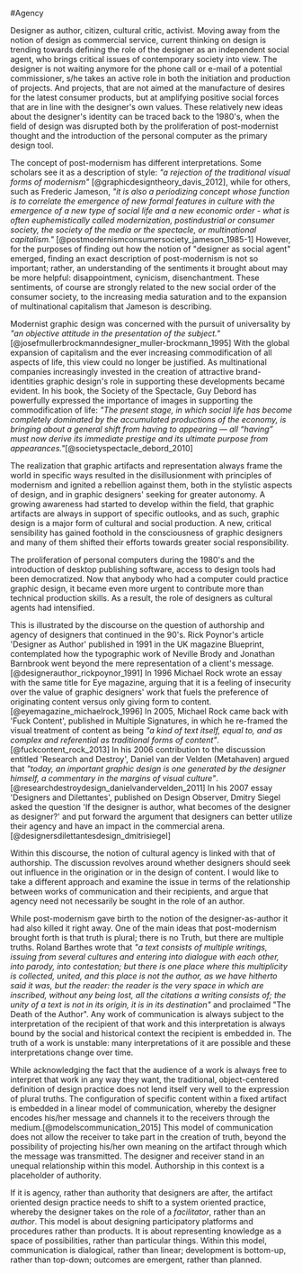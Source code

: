 
#Agency

Designer as author, citizen, cultural critic, activist. Moving away from the notion of design as commercial service, current thinking on design is trending towards defining the role of the designer as an independent social agent, who brings critical issues of contemporary society into view. The designer is not waiting anymore for the phone call or e-mail of a potential commissioner, s/he takes an active role in both the initiation and production of projects. And projects, that are not aimed at the manufacture of desires for the latest consumer products, but at amplifying positive social forces that are in line with the designer's own values. These relatively new ideas about the designer's identity can be traced back to the 1980's, when the field of design was disrupted both by the proliferation of post-modernist thought and the introduction of the personal computer as the primary design tool.  

The concept of post-modernism has different interpretations. Some scholars see it as a description of style: *"a rejection of the traditional visual forms of modernism"* [@graphicdesigntheory_davis_2012], while for others, such as Frederic Jameson, *"it is also a periodizing concept whose function is to correlate the emergence of new formal features in culture with the emergence of a new type of social life and a new economic order - what is often euphemistically called modernization, postindustrial or consumer society, the society of the media or the spectacle, or multinational capitalism."* [@postmodernismconsumersociety_jameson_1985-1]
However, for the purposes of finding out how the notion of "designer as social agent" emerged, finding an exact description of post-modernism is not so important; rather, an understanding of the sentiments it brought about may be more helpful: disappointment, cynicism, disenchantment. These sentiments, of course are strongly related to the new social order of the consumer society, to the increasing media saturation and to the expansion of multinational capitalism that Jameson is describing.

Modernist graphic design was concerned with the pursuit of universality by *"an objective attitude in the presentation of the subject."*[@josefmullerbrockmanndesigner_muller-brockmann_1995] With the global expansion of capitalism and the ever increasing commodification of all aspects of life, this view could no longer be justified. As multinational companies increasingly invested in the creation of attractive brand-identities graphic design's role in supporting these developments became evident.
In his book, the Society of the Spectacle, Guy Debord has powerfully expressed the importance of images in supporting the commodification of life: *"The present stage, in which social life has become completely dominated by the accumulated productions of the economy, is bringing about a general shift from having to appearing — all “having” must now derive its immediate prestige and its ultimate purpose from appearances."*[@societyspectacle_debord_2010]

The realization that graphic artifacts and representation always frame the world in specific ways resulted in the disillusionment with principles of modernism and ignited a rebellion against them, both in the stylistic aspects of design, and in graphic designers' seeking for greater autonomy. A growing awareness had started to develop within the field, that graphic artifacts are always in support of specific outlooks, and as such, graphic design is a major form of cultural and social production. A new, critical sensibility has gained foothold in the consciousness of graphic designers and many of them shifted their efforts towards greater social responsibility.

The proliferation of personal computers during the 1980's and the introduction of desktop publishing software, access to design tools had been democratized. Now that anybody who had a computer could practice graphic design, it became even more urgent to contribute more than technical production skills. As a result, the role of designers as cultural agents had intensified.

This is illustrated by the discourse on the question of authorship and agency of designers that continued in the 90's. Rick Poynor's article 'Designer as Author' published in 1991 in the UK magazine Blueprint, contemplated how the typographic work of Neville Brody and Jonathan Barnbrook went beyond the mere representation of a client's message.[@designerauthor_rickpoynor_1991] In 1996  Michael Rock wrote an essay with the same title for Eye magazine, arguing that it is a feeling of insecurity over the value of graphic designers' work that fuels the preference of originating content versus only giving form to content.[@eyemagazine_michaelrock_1996] In 2005, Michael Rock came back with 'Fuck Content', published in Multiple Signatures, in which he re-framed the visual treatment of content as being *"a kind of text itself, equal to, and as complex and referential as traditional forms of content"*.[@fuckcontent_rock_2013] In his 2006 contribution to the discussion entitled 'Research and Destroy', Daniel van der Velden (Metahaven) argued that *"today, an important graphic design is one generated by the designer himself, a commentary in the margins of visual culture"*.[@researchdestroydesign_danielvandervelden_2011] In his 2007 essay 'Designers and Dilettantes', published on Design Observer, Dmitry Siegel asked the question 'If the designer is author, what becomes of the designer as designer?' and put forward the argument that designers can better utilize their agency and have an impact in the commercial arena.[@designersdilettantesdesign_dmitrisiegel]


Within this discourse, the notion of cultural agency is linked with that of authorship. The discussion revolves around whether designers should seek out influence in the origination or in the design of content. I would like to take a different approach and examine the issue in terms of the relationship between works of communication and their recipients, and argue that agency need not necessarily be sought in the role of an author.

While post-modernism gave birth to the notion of the designer-as-author it had also killed it right away.
One of the main ideas that post-modernism brought forth is that truth is plural; there is no Truth, but there are multiple truths. Roland Barthes wrote that
*"a text consists of multiple writings, issuing from several cultures and entering into dialogue with each other, into parody, into contestation; but there is one place where this multiplicity is collected, united, and this place is not the author, as we have hitherto said it was, but the reader: the reader is the very space in which are inscribed, without any being lost, all the citations a writing consists of; the unity of a text is not in its origin, it is in its destination"* and proclaimed "The Death of the Author". Any work of communication is always subject to the interpretation of the recipient of that work and this interpretation is always bound by the social and historical context the recipient is embedded in. The truth of a work is unstable: many interpretations of it are possible and these interpretations change over time.


While acknowledging the fact that the audience of a work is always free to interpret that work in any way they want, the traditional, object-centered definition of design practice does not lend itself very well to the expression of plural truths. The configuration of specific content within a fixed artifact is embedded in a linear model of communication, whereby the designer encodes his/her message and channels it to the receivers through the medium.[@modelscommunication_2015] This model of communication does not allow the receiver to take part in the creation of truth, beyond the possibility of projecting his/her own meaning on the artifact through which the message was transmitted. The designer and receiver stand in an unequal relationship within this model. Authorship in this context is a placeholder of authority.


If it is agency, rather than authority that designers are after, the artifact oriented design practice needs to shift to a system oriented practice, whereby the designer takes on the role of a *facilitator*, rather than an *author*. This model is about designing participatory platforms and procedures rather than products. It is about representing knowledge as a space of possibilities, rather than particular things. Within this model, communication is dialogical, rather than linear; development is bottom-up, rather than top-down; outcomes are emergent, rather than planned.

